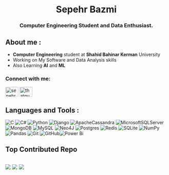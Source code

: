 <h1 align="center">Sepehr Bazmi</h1>
<h3 align="center">Computer Engineering Student and Data Enthusiast.</h3>

## About me :
- **Computer Engineering** student at **Shahid Bahinar Kerman** University
- Working on My Software and Data Analysis skills
- Also Learning **AI** and **ML**
  

<h3 align="left">Connect with me:</h3>
<p align="left">
<a href="https://linkedin.com/in/sepehrbazmi" target="blank"><img align="center" src="https://raw.githubusercontent.com/rahuldkjain/github-profile-readme-generator/master/src/images/icons/Social/linked-in-alt.svg" alt="sepehrbazmi" height="30" width="40" /></a>
<a href="https://instagram.com/thatguy.sep" target="blank"><img align="center" src="https://raw.githubusercontent.com/rahuldkjain/github-profile-readme-generator/master/src/images/icons/Social/instagram.svg" alt="thatguy.sep" height="30" width="40" /></a>
</p>

## Languages and Tools :

![C](https://img.shields.io/badge/c-%2300599C.svg?style=for-the-badge&logo=c&logoColor=white) ![C#](https://img.shields.io/badge/c%23-%23239120.svg?style=for-the-badge&logo=csharp&logoColor=white) ![Python](https://img.shields.io/badge/python-3670A0?style=for-the-badge&logo=python&logoColor=ffdd54) ![Django](https://img.shields.io/badge/django-%23092E20.svg?style=for-the-badge&logo=django&logoColor=white) ![ApacheCassandra](https://img.shields.io/badge/cassandra-%231287B1.svg?style=for-the-badge&logo=apache-cassandra&logoColor=white) ![MicrosoftSQLServer](https://img.shields.io/badge/Microsoft%20SQL%20Server-CC2927?style=for-the-badge&logo=microsoft%20sql%20server&logoColor=white) ![MongoDB](https://img.shields.io/badge/MongoDB-%234ea94b.svg?style=for-the-badge&logo=mongodb&logoColor=white) ![MySQL](https://img.shields.io/badge/mysql-4479A1.svg?style=for-the-badge&logo=mysql&logoColor=white) ![Neo4J](https://img.shields.io/badge/Neo4j-008CC1?style=for-the-badge&logo=neo4j&logoColor=white) ![Postgres](https://img.shields.io/badge/postgres-%23316192.svg?style=for-the-badge&logo=postgresql&logoColor=white) ![Redis](https://img.shields.io/badge/redis-%23DD0031.svg?style=for-the-badge&logo=redis&logoColor=white) ![SQLite](https://img.shields.io/badge/sqlite-%2307405e.svg?style=for-the-badge&logo=sqlite&logoColor=white) ![NumPy](https://img.shields.io/badge/numpy-%23013243.svg?style=for-the-badge&logo=numpy&logoColor=white) ![Pandas](https://img.shields.io/badge/pandas-%23150458.svg?style=for-the-badge&logo=pandas&logoColor=white) ![Git](https://img.shields.io/badge/git-%23F05033.svg?style=for-the-badge&logo=git&logoColor=white) ![GitHub](https://img.shields.io/badge/github-%23121011.svg?style=for-the-badge&logo=github&logoColor=white)![Power Bi](https://img.shields.io/badge/power_bi-F2C811?style=for-the-badge&logo=powerbi&logoColor=black)

##  Top Contributed Repo

![](https://github-contributor-stats.vercel.app/api?username=sepsoup&limit=5&theme=one_dark_pro&combine_all_yearly_contributions=true)
![](https://github-readme-stats.vercel.app/api/top-langs/?username=sepsoup&theme=one_dark_pro&hide_border=false&include_all_commits=false&count_private=false&layout=compact)
[![](https://visitcount.itsvg.in/api?id=sepsoup&icon=0&color=12)](https://visitcount.itsvg.in)
---
